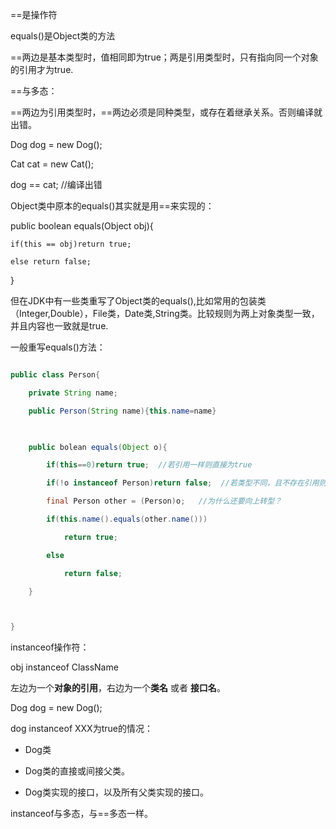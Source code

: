 ==是操作符
equals()是Object类的方法

==两边是基本类型时，值相同即为true；两是引用类型时，只有指向同一个对象的引用才为true.

==与多态：
==两边为引用类型时，==两边必须是同种类型，或存在着继承关系。否则编译就出错。

Dog dog = new Dog();
Cat cat = new Cat();
dog == cat; //编译出错

Object类中原本的equals()其实就是用==来实现的：
public boolean equals(Object obj){
	if(this == obj)return true;
    else return false;
}
但在JDK中有一些类重写了Object类的equals(),比如常用的包装类（Integer,Double），File类，Date类,String类。比较规则为两上对象类型一致，并且内容也一致就是true.

一般重写equals()方法：
```java
public class Person{
	private String name;
    public Person(String name){this.name=name}
    
    public bolean equals(Object o){
    	if(this==0)return true;  //若引用一样则直接为true
        if(!o instanceof Person)return false;  //若类型不同，且不存在引用则直接false
        final Person other = (Person)o;   //为什么还要向上转型？
        if(this.name().equals(other.name()))
        	return true;
        else
        	return false;
    }

}
```

instanceof操作符：
obj instanceof ClassName
左边为一个**对象的引用**，右边为一个**类名** 或者 **接口名**。

Dog dog = new Dog();
dog instanceof XXX为true的情况：
* Dog类
* Dog类的直接或间接父类。
* Dog类实现的接口，以及所有父类实现的接口。

instanceof与多态，与==多态一样。


















